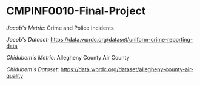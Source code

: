 # CMPINF0010-Final-Project

*Jacob's Metric:* Crime and Police Incidents

*Jacob's Dataset:* https://data.wprdc.org/dataset/uniform-crime-reporting-data

*Chidubem's Metric:* Allegheny County Air County

*Chidubem's Dataset:* https://data.wprdc.org/dataset/allegheny-county-air-quality

